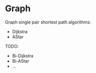 Graph
=====

Graph single pair shortest path algorithms:

* Dijkstra
* AStar

TODO:
* Bi-Dijkstra
* Bi-AStar
* ...
